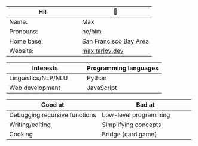 <style>
    table {
        width: 100%;
    }
    th, td {
        width: 50%;
    }
</style>

| Hi!        | 👋                                       |
|------------|------------------------------------------|
| Name:      | Max                                      |
| Pronouns:  | he/him                                   |
| Home base: | San Francisco Bay Area                   |
| Website:   | [max.tarlov.dev](https://max.tarlov.dev) |

| Interests           | Programming languages |
|---------------------|-----------------------|
| Linguistics/NLP/NLU | Python                |
| Web development     | JavaScript            |

| Good at                       | Bad at                |
|-------------------------------|-----------------------|
| Debugging recursive functions | Low-level programming |
| Writing/editing               | Simplifying concepts  |
| Cooking                       | Bridge (card game)    |

<!--
**maxTarlov/maxTarlov** is a ✨ _special_ ✨ repository because its `README.md` (this file) appears on your GitHub profile.

Here are some ideas to get you started:

- 🔭 I’m currently working on ...
- 🌱 I’m currently learning ...
- 👯 I’m looking to collaborate on ...
- 🤔 I’m looking for help with ...
- 💬 Ask me about ...
- 📫 How to reach me: ...
- 😄 Pronouns: ...
- ⚡ Fun fact: ...
-->
